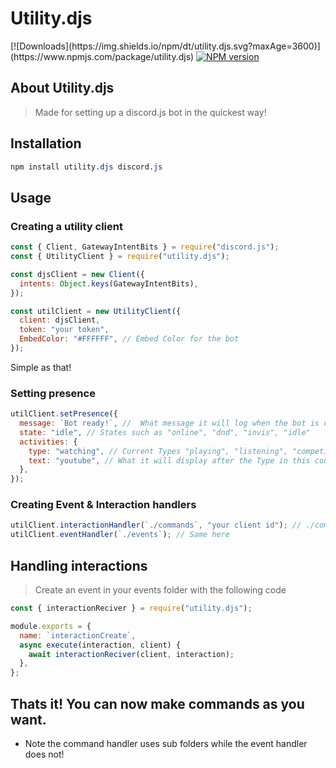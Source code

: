 # Utility.djs

<div align="centre">
 <a herf="https://www.npmjs.com/package/@ghostdevdbd/simply.djs">[![Downloads](https://img.shields.io/npm/dt/utility.djs.svg?maxAge=3600)](https://www.npmjs.com/package/utility.djs)<a/>
  <a href="https://www.npmjs.com/package/utility.djs"><img src="https://img.shields.io/npm/v/utility.djs.svg?maxAge=3600" alt="NPM version" /></a>  
<div>

## About Utility.djs

> Made for setting up a discord.js bot in the quickest way!

## Installation

```css
npm install utility.djs discord.js
```

## Usage

### Creating a utility client

```js
const { Client, GatewayIntentBits } = require("discord.js");
const { UtilityClient } = require("utility.djs");

const djsClient = new Client({
  intents: Object.keys(GatewayIntentBits),
});

const utilClient = new UtilityClient({
  client: djsClient,
  token: "your token",
  EmbedColor: "#FFFFFF", // Embed Color for the bot
});
```

Simple as that!

### Setting presence

```js
utilClient.setPresence({
  message: `Bot ready!`, //  What message it will log when the bot is online
  state: "idle", // States such as "online", "dnd", "invis", "idle"
  activities: {
    type: "watching", // Current Types "playing", "listening", "competing", "watching"
    text: "youtube", // What it will display after the Type in this code it would display Watching youtube
  },
});
```

### Creating Event & Interaction handlers

```js
utilClient.interactionHandler(`./commands`, "your client id"); // ./commands is the path. FS TYPE PATH
utilClient.eventHandler(`./events`); // Same here
```

## Handling interactions

> Create an event in your events folder with the following code

```js
const { interactionReciver } = require("utility.djs");

module.exports = {
  name: `interactionCreate`,
  async execute(interaction, client) {
    await interactionReciver(client, interaction);
  },
};
```

## Thats it! You can now make commands as you want.

- Note the command handler uses sub folders while the event handler does not!
